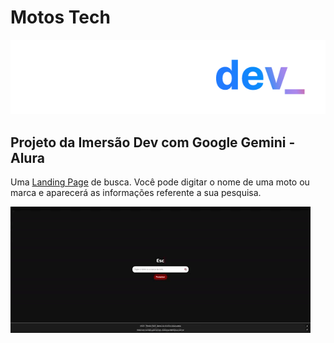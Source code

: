 <div id="header">
    <h1>Motos Tech</h1>
    <img src="assets/logo_imersao_dev_gemini.webp" alt="Logo Imersão DEV">
</div>

<h2>Projeto da Imersão Dev com Google Gemini - Alura</h2>
<p>Uma <a href="https://motos-tech.vercel.app/">Landing Page</a> de busca. Você pode digitar o nome de uma moto ou marca e aparecerá as informações referente a sua pesquisa.</p>
<img src="assets/banner.gif" alt="Descrição do GIF">


